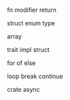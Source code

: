 fn
modifier
return

struct
enum
type

array

trait
impl
struct

for
of
else

loop
break
continue

crate
async